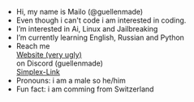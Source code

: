 - Hi, my name is Mailo (@guellenmade)
- Even though i can't code i am interested in coding.
- I’m interested in Ai, Linux and Jailbreaking
- I’m currently learning English, Russian and Python
- Reach me <br>
  <a href="https://guellenmade.github.io/madensite/">Website (very ugly)</a>
  <br>
  on Discord (guellenmade)
  <br>
  <a href="https://simplex.chat/contact#/?v=2-7&smp=smp%3A%2F%2FPtsqghzQKU83kYTlQ1VKg996dW4Cw4x_bvpKmiv8uns%3D%40smp18.simplex.im%2FQwhz2gaSBswu6IbeOP5rj9Bevab9QLhW%23%2F%3Fv%3D1-3%26dh%3DMCowBQYDK2VuAyEA_mPtXisEjT1KRLqat47NJvsQvL0R9NW6UqCmcKBa2FU%253D%26srv%3Dlyqpnwbs2zqfr45jqkncwpywpbtq7jrhxnib5qddtr6npjyezuwd3nqd.onion">Simplex-Link</a>
- Pronouns: i am a male so he/him
- Fun fact: i am comming from Switzerland



<!---
guellenmade/guellenmade is a ✨ special ✨ repository because its `README.md` (this file) appears on your GitHub profile.
You can click the Preview link to take a look at your changes.
--->
